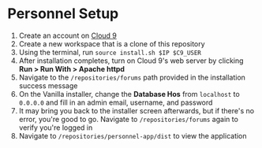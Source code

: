 # Personnel Setup

1. Create an account on [Cloud 9](http://c9.io)
2. Create a new workspace that is a clone of this repository
3. Using the terminal, run `source install.sh $IP $C9_USER`
4. After installation completes, turn on Cloud 9's web server by clicking **Run > Run With > Apache httpd**
5. Navigate to the `/repositories/forums` path provided in the installation success message
6. On the Vanilla installer, change the **Database Hos** from `localhost` to `0.0.0.0` and fill in an admin email, username, and password
7. It may bring you back to the installer screen afterwards, but if there's no error, you're good to go. Navigate to `/repositories/forums` again to verify you're logged in
8. Navigate to `/repositories/personnel-app/dist` to view the application
